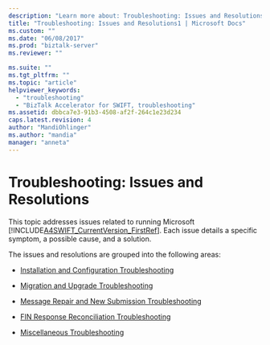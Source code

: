 ```yaml
---
description: "Learn more about: Troubleshooting: Issues and Resolutions"
title: "Troubleshooting: Issues and Resolutions1 | Microsoft Docs"
ms.custom: ""
ms.date: "06/08/2017"
ms.prod: "biztalk-server"
ms.reviewer: ""

ms.suite: ""
ms.tgt_pltfrm: ""
ms.topic: "article"
helpviewer_keywords: 
  - "troubleshooting"
  - "BizTalk Accelerator for SWIFT, troubleshooting"
ms.assetid: dbbca7e3-91b3-4508-af2f-264c1e23d234
caps.latest.revision: 4
author: "MandiOhlinger"
ms.author: "mandia"
manager: "anneta"
---
```

# Troubleshooting: Issues and Resolutions
This topic addresses issues related to running Microsoft [!INCLUDE[A4SWIFT_CurrentVersion_FirstRef](../../includes/a4swift-currentversion-firstref-md.md)]. Each issue details a specific symptom, a possible cause, and a solution.  
  
 The issues and resolutions are grouped into the following areas:  
  
-   [Installation and Configuration Troubleshooting](../../adapters-and-accelerators/accelerator-swift/installation-and-configuration-troubleshooting.md)  
  
-   [Migration and Upgrade Troubleshooting](../../adapters-and-accelerators/accelerator-swift/migration-and-upgrade-troubleshooting.md)  
  
-   [Message Repair and New Submission Troubleshooting](../../adapters-and-accelerators/accelerator-swift/message-repair-and-new-submission-troubleshooting.md)  
  
-   [FIN Response Reconciliation Troubleshooting](../../adapters-and-accelerators/accelerator-swift/fin-response-reconciliation-troubleshooting.md)  
  
-   [Miscellaneous Troubleshooting](../../adapters-and-accelerators/accelerator-swift/miscellaneous-troubleshooting.md)
